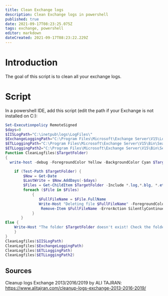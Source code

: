 ```yaml
---
title: Clean Exchange logs
description: Clean Exchange logs in powershell
published: true
date: 2021-09-17T08:23:25.075Z
tags: exchange, powershell
editor: markdown
dateCreated: 2021-09-17T08:23:22.229Z
---
```


# Introduction

The goal of this script is to clean all your exchange logs.


# Script

In a powershell IDE, add this script (edit the path if your Exchange is not installed on C:):

```powershell
Set-Executionpolicy RemoteSigned
$days=0
$IISLogPath="C:\inetpub\logs\LogFiles\"
$ExchangeLoggingPath="C:\Program Files\Microsoft\Exchange Server\V15\Logging\"
$ETLLoggingPath="C:\Program Files\Microsoft\Exchange Server\V15\Bin\Search\Ceres\Diagnostics\ETLTraces\"
$ETLLoggingPath2="C:\Program Files\Microsoft\Exchange Server\V15\Bin\Search\Ceres\Diagnostics\Logs"
Function CleanLogfiles($TargetFolder)
{
  write-host -debug -ForegroundColor Yellow -BackgroundColor Cyan $TargetFolder

    if (Test-Path $TargetFolder) {
        $Now = Get-Date
        $LastWrite = $Now.AddDays(-$days)
        $Files = Get-ChildItem $TargetFolder -Include *.log,*.blg, *.etl -Recurse | Where {$_.LastWriteTime -le "$LastWrite"} 
        foreach ($File in $Files)
            {
               $FullFileName = $File.FullName  
               Write-Host "Deleting file $FullFileName" -ForegroundColor "yellow"; 
                Remove-Item $FullFileName -ErrorAction SilentlyContinue | out-null
            }
       }
Else {
    Write-Host "The folder $TargetFolder doesn't exist! Check the folder path!" -ForegroundColor "red"
    }
}
CleanLogfiles($IISLogPath)
CleanLogfiles($ExchangeLoggingPath)
CleanLogfiles($ETLLoggingPath)
CleanLogfiles($ETLLoggingPath2)
```


    
## Sources


Cleanup logs Exchange 2013/2016/2019 by ALI TAJRAN: https://www.alitajran.com/cleanup-logs-exchange-2013-2016-2019/